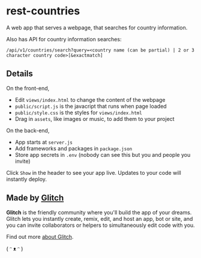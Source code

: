 # rest-countries

A web app that serves a webpage, that searches for country information.

Also has API for country information searches:

`/api/v1/countries/search?query=<country name (can be partial) | 2 or 3 character country code>[&exactmatch]`


## Details

On the front-end,

- Edit `views/index.html` to change the content of the webpage
- `public/script.js` is the javacript that runs when page loaded
- `public/style.css` is the styles for `views/index.html`
- Drag in `assets`, like images or music, to add them to your project

On the back-end,

- App starts at `server.js`
- Add frameworks and packages in `package.json`
- Store app secrets in `.env` (nobody can see this but you and people you invite)

Click `Show` in the header to see your app live. Updates to your code will instantly deploy.


## Made by [Glitch](https://glitch.com/)

**Glitch** is the friendly community where you'll build the app of your dreams. Glitch lets you instantly create, remix, edit, and host an app, bot or site, and you can invite collaborators or helpers to simultaneously edit code with you.

Find out more [about Glitch](https://glitch.com/about).

( ᵔ ᴥ ᵔ )

